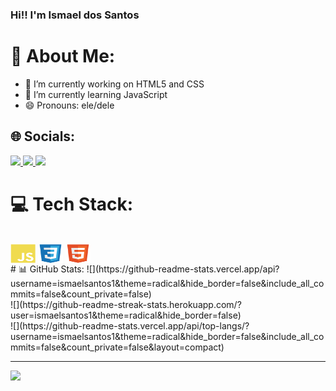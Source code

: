### Hi!! I'm Ismael dos Santos


# 💫 About Me:
- 🔭 I’m currently working on HTML5 and CSS <br>
- 🌱 I’m currently learning JavaScript <br>
- 😄 Pronouns: ele/dele <br>

## 🌐 Socials: 
<a href="https://instagram.com/isma._santos" targert="_blank"><img src="https://img.shields.io/badge/Instagram-E4405F?style=for-the-badge&logo=instagram&logoColor=white
">
<a href="https://linkedin.com/in/ismael-dos-santos" targert="_blank"><img src="https://img.shields.io/badge/LinkedIn-0077B5?style=for-the-badge&logo=linkedin&logoColor=white
">
<a href="mailto:ismaelshenrique11@gmail.com"><img src="https://img.shields.io/badge/Gmail-D14836?style=for-the-badge&logo=gmail&logoColor=white
"></a>

# 💻 Tech Stack:
<div style="display: inline_block"><br>
  <img align="center" alt="Isma-Js" height="30" width="40" src="https://raw.githubusercontent.com/devicons/devicon/master/icons/javascript/javascript-plain.svg">
  <img align="center" alt="Isma-CSS" height="30" width="40" src="https://raw.githubusercontent.com/devicons/devicon/master/icons/css3/css3-original.svg">
  <img align="center" alt="Isma-HTML" height="30" width="40" src="https://raw.githubusercontent.com/devicons/devicon/master/icons/html5/html5-original.svg">
</div>
# 📊 GitHub Stats:
![](https://github-readme-stats.vercel.app/api?username=ismaelsantos1&theme=radical&hide_border=false&include_all_commits=false&count_private=false)<br/>
![](https://github-readme-streak-stats.herokuapp.com/?user=ismaelsantos1&theme=radical&hide_border=false)<br/>
![](https://github-readme-stats.vercel.app/api/top-langs/?username=ismaelsantos1&theme=radical&hide_border=false&include_all_commits=false&count_private=false&layout=compact)

---
[![](https://visitcount.itsvg.in/api?id=ismaelsantos1&icon=0&color=0)](https://visitcount.itsvg.in)

<!-- Proudly created with GPRM ( https://gprm.itsvg.in ) -->
